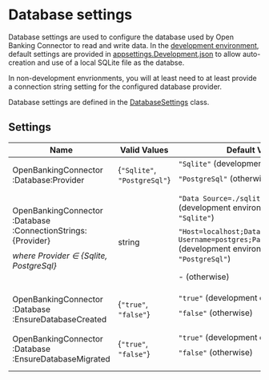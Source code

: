 # Database settings

Database settings are used to configure the database used by Open Banking Connector to read and write data. In the [development environment](./README.md#environment-selection), default settings are provided in [appsettings.Development.json](../../src/OpenBanking.WebApp.Connector/appsettings.Development.json) to allow auto-creation and use of a local SQLite file as the databse.

In non-development envrionments, you will at least need to at least provide a connection string setting for the configured database provider.

Database settings are defined in the [DatabaseSettings](../../src/OpenBanking.Library.Connector/Models/Configuration/DatabaseSettings.cs#L16) class.

## Settings

Name | Valid Values | Default Value(s) | Description
--- | --- | --- | ---
OpenBankingConnector<wbr/>:Database<wbr/>:Provider | {`"Sqlite"`, `"PostgreSql"`} | `"Sqlite"` (development environment) <p style="margin-top: 10px;"> `"PostgreSql"` (otherwise) | Determines which database provider Open Banking Connector uses.
OpenBankingConnector<wbr/>:Database<wbr/>:ConnectionStrings:{Provider} <p style="margin-top: 10px;"> *where Provider ∈ {Sqlite, PostgreSql}*  </p> | string | `"Data Source=./sqliteTestDb.db"` (development environment and Provider = `"Sqlite"`) <p style="margin-top: 10px;"> `"Host=localhost;Database=test;`<wbr/>`Username=postgres;Password=placeholder"` (development environment and Provider = `"PostgreSql"`) <p style="margin-top: 10px;"> - (otherwise) | Connection strings for each database provider. Open Banking Connector only reads the one for the provider specified by OpenBankingConnector:Database:Provider. The BankTests project, however, may use multiple connection strings to test with multiple databases. A list of connection string parameters for provider `PostgreSql` is given [here](https://www.npgsql.org/doc/connection-string-parameters.html).
OpenBankingConnector<wbr/>:Database<wbr/>:EnsureDatabaseCreated |{`"true"`, `"false"`} |`"true"` (development environment) <p style="margin-top: 10px;"> `"false"` (otherwise) | At application start-up, ensure database is created if does not exist.
OpenBankingConnector<wbr/>:Database<wbr/>:EnsureDatabaseMigrated |{`"true"`, `"false"`} |`"true"` (development environment) <p style="margin-top: 10px;"> `"false"` (otherwise) | At application start-up, apply pending migrations. Only supported for database providers with migration support (i.e. only PostgreSql at this time).
